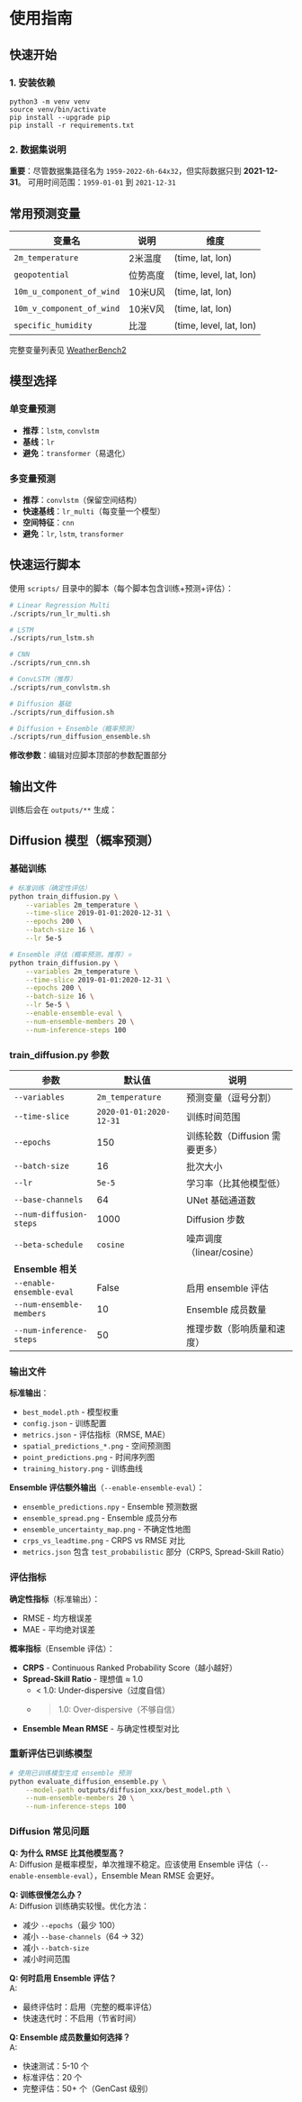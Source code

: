 # 使用指南

## 快速开始

### 1. 安装依赖

```
python3 -m venv venv
source venv/bin/activate
pip install --upgrade pip
pip install -r requirements.txt
```

### 2. 数据集说明

**重要**：尽管数据集路径名为 `1959-2022-6h-64x32`，但实际数据只到 **2021-12-31**。
可用时间范围：`1959-01-01` 到 `2021-12-31`

## 常用预测变量

| 变量名 | 说明 | 维度 |
|--------|------|------|
| `2m_temperature` | 2米温度 | (time, lat, lon) |
| `geopotential` | 位势高度 | (time, level, lat, lon) |
| `10m_u_component_of_wind` | 10米U风 | (time, lat, lon) |
| `10m_v_component_of_wind` | 10米V风 | (time, lat, lon) |
| `specific_humidity` | 比湿 | (time, level, lat, lon) |

完整变量列表见 [WeatherBench2](https://weatherbench2.readthedocs.io/)

## 模型选择

### 单变量预测
- **推荐**：`lstm`, `convlstm`
- **基线**：`lr`
- **避免**：`transformer`（易退化）

### 多变量预测
- **推荐**：`convlstm`（保留空间结构）
- **快速基线**：`lr_multi`（每变量一个模型）
- **空间特征**：`cnn`
- **避免**：`lr`, `lstm`, `transformer`

## 快速运行脚本

使用 `scripts/` 目录中的脚本（每个脚本包含训练+预测+评估）：

```bash
# Linear Regression Multi
./scripts/run_lr_multi.sh

# LSTM
./scripts/run_lstm.sh

# CNN
./scripts/run_cnn.sh

# ConvLSTM（推荐）
./scripts/run_convlstm.sh

# Diffusion 基础
./scripts/run_diffusion.sh

# Diffusion + Ensemble（概率预测）
./scripts/run_diffusion_ensemble.sh
```

**修改参数**：编辑对应脚本顶部的参数配置部分

## 输出文件

训练后会在 `outputs/**` 生成：


## Diffusion 模型（概率预测）

### 基础训练

```bash
# 标准训练（确定性评估）
python train_diffusion.py \
    --variables 2m_temperature \
    --time-slice 2019-01-01:2020-12-31 \
    --epochs 200 \
    --batch-size 16 \
    --lr 5e-5

# Ensemble 评估（概率预测，推荐）⭐
python train_diffusion.py \
    --variables 2m_temperature \
    --time-slice 2019-01-01:2020-12-31 \
    --epochs 200 \
    --batch-size 16 \
    --lr 5e-5 \
    --enable-ensemble-eval \
    --num-ensemble-members 20 \
    --num-inference-steps 100
```

### train_diffusion.py 参数

| 参数 | 默认值 | 说明 |
|------|--------|------|
| `--variables` | `2m_temperature` | 预测变量（逗号分割） |
| `--time-slice` | `2020-01-01:2020-12-31` | 训练时间范围 |
| `--epochs` | 150 | 训练轮数（Diffusion 需要更多） |
| `--batch-size` | 16 | 批次大小 |
| `--lr` | `5e-5` | 学习率（比其他模型低） |
| `--base-channels` | 64 | UNet 基础通道数 |
| `--num-diffusion-steps` | 1000 | Diffusion 步数 |
| `--beta-schedule` | `cosine` | 噪声调度（linear/cosine） |
| **Ensemble 相关** | | |
| `--enable-ensemble-eval` | False | 启用 ensemble 评估 |
| `--num-ensemble-members` | 10 | Ensemble 成员数量 |
| `--num-inference-steps` | 50 | 推理步数（影响质量和速度） |

### 输出文件

**标准输出**：
- `best_model.pth` - 模型权重
- `config.json` - 训练配置
- `metrics.json` - 评估指标（RMSE, MAE）
- `spatial_predictions_*.png` - 空间预测图
- `point_predictions.png` - 时间序列图
- `training_history.png` - 训练曲线

**Ensemble 评估额外输出**（`--enable-ensemble-eval`）：
- `ensemble_predictions.npy` - Ensemble 预测数据
- `ensemble_spread.png` - Ensemble 成员分布
- `ensemble_uncertainty_map.png` - 不确定性地图
- `crps_vs_leadtime.png` - CRPS vs RMSE 对比
- `metrics.json` 包含 `test_probabilistic` 部分（CRPS, Spread-Skill Ratio）

### 评估指标

**确定性指标**（标准输出）：
- RMSE - 均方根误差
- MAE - 平均绝对误差

**概率指标**（Ensemble 评估）：
- **CRPS** - Continuous Ranked Probability Score（越小越好）
- **Spread-Skill Ratio** - 理想值 ≈ 1.0
  - < 1.0: Under-dispersive（过度自信）
  - > 1.0: Over-dispersive（不够自信）
- **Ensemble Mean RMSE** - 与确定性模型对比

### 重新评估已训练模型

```bash
# 使用已训练模型生成 ensemble 预测
python evaluate_diffusion_ensemble.py \
    --model-path outputs/diffusion_xxx/best_model.pth \
    --num-ensemble-members 20 \
    --num-inference-steps 100
```

### Diffusion 常见问题

**Q: 为什么 RMSE 比其他模型高？**  
A: Diffusion 是概率模型，单次推理不稳定。应该使用 Ensemble 评估（`--enable-ensemble-eval`），Ensemble Mean RMSE 会更好。

**Q: 训练很慢怎么办？**  
A: Diffusion 训练确实较慢。优化方法：
- 减少 `--epochs`（最少 100）
- 减小 `--base-channels`（64 → 32）
- 减小 `--batch-size`
- 减小时间范围

**Q: 何时启用 Ensemble 评估？**  
A: 
- 最终评估时：启用（完整的概率评估）
- 快速迭代时：不启用（节省时间）

**Q: Ensemble 成员数量如何选择？**  
A: 
- 快速测试：5-10 个
- 标准评估：20 个
- 完整评估：50+ 个（GenCast 级别）